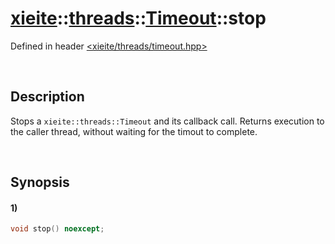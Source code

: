 # [xieite](../../../../../xieite.md)\:\:[threads](../../../../../threads.md)\:\:[Timeout](../../../timeout.md)\:\:stop
Defined in header [<xieite/threads/timeout.hpp>](../../../../../../include/xieite/threads/timeout.hpp)

&nbsp;

## Description
Stops a `xieite::threads::Timeout` and its callback call. Returns execution to the caller thread, without waiting for the timout to complete.

&nbsp;

## Synopsis
#### 1)
```cpp
void stop() noexcept;
```
